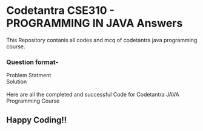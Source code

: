 # Codetantra CSE310 - PROGRAMMING IN JAVA Answers
This Repository contanis all codes and mcq of codetantra java programming course.

### Question format-
Problem Statment<br>
Solution <br><br>
Here are all the completed and successful Code for Codetantra JAVA Programming Course
<br>

## Happy Coding!!

